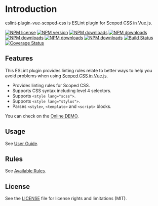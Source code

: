 # Introduction

[eslint-plugin-vue-scoped-css](https://www.npmjs.com/package/eslint-plugin-vue-scoped-css) is ESLint plugin for [Scoped CSS in Vue.js].

[![NPM license](https://img.shields.io/npm/l/eslint-plugin-vue-scoped-css.svg)](https://www.npmjs.com/package/eslint-plugin-vue-scoped-css)
[![NPM version](https://img.shields.io/npm/v/eslint-plugin-vue-scoped-css.svg)](https://www.npmjs.com/package/eslint-plugin-vue-scoped-css)
[![NPM downloads](https://img.shields.io/badge/dynamic/json.svg?label=downloads&colorB=green&suffix=/day&query=$.downloads&uri=https://api.npmjs.org//downloads/point/last-day/eslint-plugin-vue-scoped-css&maxAge=3600)](http://www.npmtrends.com/eslint-plugin-vue-scoped-css)
[![NPM downloads](https://img.shields.io/npm/dw/eslint-plugin-vue-scoped-css.svg)](http://www.npmtrends.com/eslint-plugin-vue-scoped-css)
[![NPM downloads](https://img.shields.io/npm/dm/eslint-plugin-vue-scoped-css.svg)](http://www.npmtrends.com/eslint-plugin-vue-scoped-css)
[![NPM downloads](https://img.shields.io/npm/dy/eslint-plugin-vue-scoped-css.svg)](http://www.npmtrends.com/eslint-plugin-vue-scoped-css)
[![NPM downloads](https://img.shields.io/npm/dt/eslint-plugin-vue-scoped-css.svg)](http://www.npmtrends.com/eslint-plugin-vue-scoped-css)
[![Build Status](https://github.com/future-architect/eslint-plugin-vue-scoped-css/workflows/CI/badge.svg?branch=master)](https://github.com/future-architect/eslint-plugin-vue-scoped-css/actions?query=workflow%3ACI)
[![Coverage Status](https://coveralls.io/repos/github/future-architect/eslint-plugin-vue-scoped-css/badge.svg?branch=master)](https://coveralls.io/github/future-architect/eslint-plugin-vue-scoped-css?branch=master)
<!--
[![Greenkeeper badge](https://badges.greenkeeper.io/future-architect/eslint-plugin-vue-scoped-css.svg)](https://greenkeeper.io/)
-->

## Features

This ESLint plugin provides linting rules relate to better ways to help you avoid problems when using [Scoped CSS in Vue.js].

- Provides linting rules for Scoped CSS.
- Supports CSS syntax including level 4 selectors.
- Supports `<style lang="scss">`.
- Supports `<style lang="stylus">`.
- Parses `<style>`, `<template>` and `<script>` blocks.

You can check on the [Online DEMO](./playground/).

## Usage

See [User Guide](./user-guide/index.md).

## Rules

See [Available Rules](./rules/index.md).

## License

See the [LICENSE](https://github.com/future-architect/eslint-plugin-vue-scoped-css/blob/master/LICENSE) file for license rights and limitations (MIT).

[Scoped CSS in Vue.js]: https://vue-loader.vuejs.org/guide/scoped-css.html
